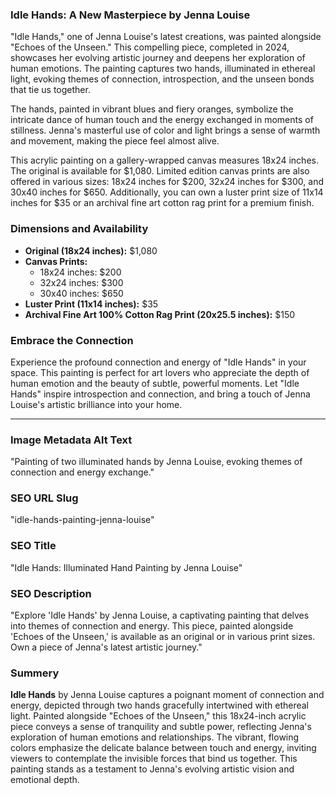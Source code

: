 ### Idle Hands: A New Masterpiece by Jenna Louise

"Idle Hands," one of Jenna Louise's latest creations, was painted alongside "Echoes of the Unseen." This compelling piece, completed in 2024, showcases her evolving artistic journey and deepens her exploration of human emotions. The painting captures two hands, illuminated in ethereal light, evoking themes of connection, introspection, and the unseen bonds that tie us together.

The hands, painted in vibrant blues and fiery oranges, symbolize the intricate dance of human touch and the energy exchanged in moments of stillness. Jenna's masterful use of color and light brings a sense of warmth and movement, making the piece feel almost alive.

This acrylic painting on a gallery-wrapped canvas measures 18x24 inches. The original is available for $1,080. Limited edition canvas prints are also offered in various sizes: 18x24 inches for $200, 32x24 inches for $300, and 30x40 inches for $650. Additionally, you can own a luster print size of 11x14 inches for $35 or an archival fine art cotton rag print for a premium finish.

### Dimensions and Availability
- **Original (18x24 inches):** $1,080
- **Canvas Prints:**
  - 18x24 inches: $200
  - 32x24 inches: $300
  - 30x40 inches: $650
- **Luster Print (11x14 inches):** $35
- **Archival Fine Art 100% Cotton Rag Print (20x25.5 inches):** $150

### Embrace the Connection

Experience the profound connection and energy of "Idle Hands" in your space. This painting is perfect for art lovers who appreciate the depth of human emotion and the beauty of subtle, powerful moments. Let "Idle Hands" inspire introspection and connection, and bring a touch of Jenna Louise's artistic brilliance into your home.

---

### Image Metadata Alt Text
"Painting of two illuminated hands by Jenna Louise, evoking themes of connection and energy exchange."

### SEO URL Slug
"idle-hands-painting-jenna-louise"

### SEO Title
"Idle Hands: Illuminated Hand Painting by Jenna Louise"

### SEO Description
"Explore 'Idle Hands' by Jenna Louise, a captivating painting that delves into themes of connection and energy. This piece, painted alongside 'Echoes of the Unseen,' is available as an original or in various print sizes. Own a piece of Jenna's latest artistic journey."

### Summery
**Idle Hands** by Jenna Louise captures a poignant moment of connection and energy, depicted through two hands gracefully intertwined with ethereal light. Painted alongside "Echoes of the Unseen," this 18x24-inch acrylic piece conveys a sense of tranquility and subtle power, reflecting Jenna's exploration of human emotions and relationships. The vibrant, flowing colors emphasize the delicate balance between touch and energy, inviting viewers to contemplate the invisible forces that bind us together. This painting stands as a testament to Jenna's evolving artistic vision and emotional depth.